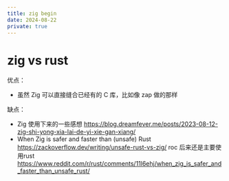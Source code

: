 ```yaml
---
title: zig begin
date: 2024-08-22
private: true
---
```

# zig vs rust
优点：
- 虽然 Zig 可以直接缝合已经有的 C 库，比如像 zap 做的那样

缺点：
- Zig 使用下来的一些感想
    https://blog.dreamfever.me/posts/2023-08-12-zig-shi-yong-xia-lai-de-yi-xie-gan-xiang/
- When Zig is safer and faster than (unsafe) Rust
    https://zackoverflow.dev/writing/unsafe-rust-vs-zig/ roc 后来还是主要使用rust
    https://www.reddit.com/r/rust/comments/11l6ehj/when_zig_is_safer_and_faster_than_unsafe_rust/